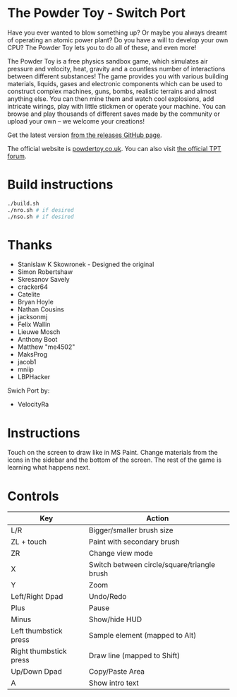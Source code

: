 The Powder Toy - Switch Port
==========================

Have you ever wanted to blow something up? Or maybe you always dreamt of operating an atomic power plant? Do you have a will to develop your own CPU? The Powder Toy lets you to do all of these, and even more!

The Powder Toy is a free physics sandbox game, which simulates air pressure and velocity, heat, gravity and a countless number of interactions between different substances! The game provides you with various building materials, liquids, gases and electronic components which can be used to construct complex machines, guns, bombs, realistic terrains and almost anything else. You can then mine them and watch cool explosions, add intricate wirings, play with little stickmen or operate your machine. You can browse and play thousands of different saves made by the community or upload your own – we welcome your creations!

Get the latest version [from the releases GitHub page](https://github.com/VelocityRa/powder-nx/releases).

The official website is [powdertoy.co.uk](https://powdertoy.co.uk).
You can also visit [the official TPT forum](https://powdertoy.co.uk/Discussions/Categories/Index.html).

Build instructions
===========================================================================

```bash
./build.sh
./nro.sh # if desired
./nso.sh # if desired
```

Thanks
===========================================================================

* Stanislaw K Skowronek - Designed the original
* Simon Robertshaw
* Skresanov Savely
* cracker64
* Catelite
* Bryan Hoyle
* Nathan Cousins
* jacksonmj
* Felix Wallin
* Lieuwe Mosch
* Anthony Boot
* Matthew "me4502"
* MaksProg
* jacob1
* mniip
* LBPHacker

Swich Port by:
* VelocityRa

Instructions
===========================================================================

Touch on the screen to draw like in MS Paint. Change materials from the icons in the sidebar and the bottom of the screen. The rest of the game is learning what happens next.

Controls
===========================================================================

| Key                     | Action                                                          |
| ----------------------- | --------------------------------------------------------------- |
| L/R | Bigger/smaller brush size |
| ZL + touch | Paint with secondary brush |
| ZR | Change view mode |
| X | Switch between circle/square/triangle brush |
| Y | Zoom |
| Left/Right Dpad | Undo/Redo |
| Plus | Pause |
| Minus | Show/hide HUD |
| Left thumbstick press | Sample element (mapped to Alt) |
| Right thumbstick press | Draw line (mapped to Shift) |
| Up/Down Dpad | Copy/Paste Area |
| A | Show intro text |
